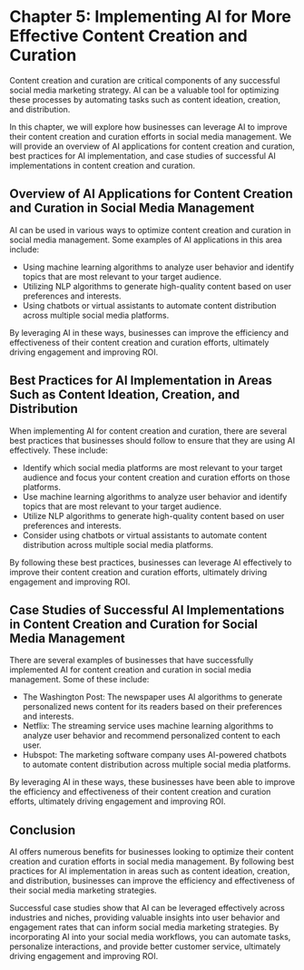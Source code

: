 Chapter 5: Implementing AI for More Effective Content Creation and Curation
===========================================================================

Content creation and curation are critical components of any successful social media marketing strategy. AI can be a valuable tool for optimizing these processes by automating tasks such as content ideation, creation, and distribution.

In this chapter, we will explore how businesses can leverage AI to improve their content creation and curation efforts in social media management. We will provide an overview of AI applications for content creation and curation, best practices for AI implementation, and case studies of successful AI implementations in content creation and curation.

Overview of AI Applications for Content Creation and Curation in Social Media Management
----------------------------------------------------------------------------------------

AI can be used in various ways to optimize content creation and curation in social media management. Some examples of AI applications in this area include:

* Using machine learning algorithms to analyze user behavior and identify topics that are most relevant to your target audience.
* Utilizing NLP algorithms to generate high-quality content based on user preferences and interests.
* Using chatbots or virtual assistants to automate content distribution across multiple social media platforms.

By leveraging AI in these ways, businesses can improve the efficiency and effectiveness of their content creation and curation efforts, ultimately driving engagement and improving ROI.

Best Practices for AI Implementation in Areas Such as Content Ideation, Creation, and Distribution
--------------------------------------------------------------------------------------------------

When implementing AI for content creation and curation, there are several best practices that businesses should follow to ensure that they are using AI effectively. These include:

* Identify which social media platforms are most relevant to your target audience and focus your content creation and curation efforts on those platforms.
* Use machine learning algorithms to analyze user behavior and identify topics that are most relevant to your target audience.
* Utilize NLP algorithms to generate high-quality content based on user preferences and interests.
* Consider using chatbots or virtual assistants to automate content distribution across multiple social media platforms.

By following these best practices, businesses can leverage AI effectively to improve their content creation and curation efforts, ultimately driving engagement and improving ROI.

Case Studies of Successful AI Implementations in Content Creation and Curation for Social Media Management
----------------------------------------------------------------------------------------------------------

There are several examples of businesses that have successfully implemented AI for content creation and curation in social media management. Some of these include:

* The Washington Post: The newspaper uses AI algorithms to generate personalized news content for its readers based on their preferences and interests.
* Netflix: The streaming service uses machine learning algorithms to analyze user behavior and recommend personalized content to each user.
* Hubspot: The marketing software company uses AI-powered chatbots to automate content distribution across multiple social media platforms.

By leveraging AI in these ways, these businesses have been able to improve the efficiency and effectiveness of their content creation and curation efforts, ultimately driving engagement and improving ROI.

Conclusion
----------

AI offers numerous benefits for businesses looking to optimize their content creation and curation efforts in social media management. By following best practices for AI implementation in areas such as content ideation, creation, and distribution, businesses can improve the efficiency and effectiveness of their social media marketing strategies.

Successful case studies show that AI can be leveraged effectively across industries and niches, providing valuable insights into user behavior and engagement rates that can inform social media marketing strategies. By incorporating AI into your social media workflows, you can automate tasks, personalize interactions, and provide better customer service, ultimately driving engagement and improving ROI.
